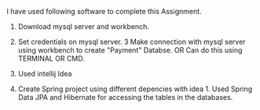 I have used following software to complete this Assignment.

 1. Download mysql server and workbench.
 2. Set credentials on mysql server.
 3  Make connection with mysql server using workbench to create "Payment" Databse.
             OR
    Can do this using TERMINAL OR CMD.
    
  4. Used intellij Idea 
  5. Create Spring project using different depencies with idea
         1. Used Spring Data JPA and Hibernate for accessing the tables in the databases.
         
  
